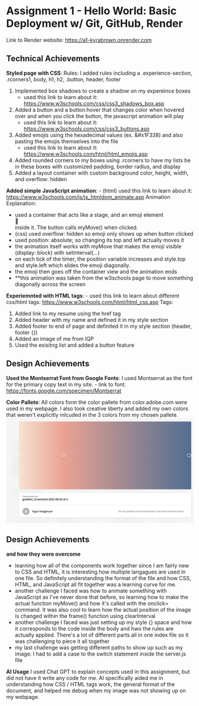 Assignment 1 - Hello World: Basic Deployment w/ Git, GitHub, Render
===
Link to Render website:  https://a1-kyrabrown.onrender.com

## Technical Achievements
**Styled page with CSS**:
Rules: I added rules including a .experience-section, .rcorners1, body, h1, h2, .button, header, footer
1. Implemented box shadows to create a shadow on my expereince boxes
    - used this link to learn about it:  https://www.w3schools.com/css/css3_shadows_box.asp
2. Added a button and a button:hover that changes color when hovered over and when you click the button, the javascript animation will play
    - used this link to learn about it:  https://www.w3schools.com/css/css3_buttons.asp 
3. Added emojis using the hexadecimal values (ex. &#x1F338) and also pasting the emojis themselves into the file
    - used this link to learn about it:  https://www.w3schools.com/html/html_emojis.asp
4. Added rounded corners to my boxes using .rcorners to have my lists be in these boxes with customized padding, border radius, and display
5. Added a layout container with custom background color, height, width, and overflow: hidden

**Added simple JavaScript animation**:
    - (html) used this link to learn about it:  https://www.w3schools.com/js/js_htmldom_animate.asp
Animation Explanation:  
- used a container that acts like a stage, and an emoji element <div id="emoji" class="emoji">🍂</div> inside it. The button calls myMove() when clicked.
- (css) used overflow: hidden so emoji only shows up when button clicked
- used position: absolute; so changing its top and left actually moves it
- the animation itself works with myMove that makes the emoji visible (display: block) with setInterval(...)
- on each tick of the timer, the position variable increases and style.top and style.left which slides the emoji diagonally.
- the emoji then goes off the container view and the animation ends
- **this animation was taken from the w3schools page to move something diagonally across the screen

**Experiemnted with HTML tags**:
    - used this link to learn about different css/html tags:  https://www.w3schools.com/html/html_css.asp 
Tags:
1. Added link to my resume using the href tag
2. Added header with my name and defined it in my style section
3. Added footer to end of page and definited it in my style section (header, footer {})
4. Added an image of me from IQP
5. Used the exisitng list and added a button feature

## Design Achievements
**Used the Montserrat Font from Google Fonts**: I used Montserrat as the font for the primary copy text in my site.
    - link to font:  https://fonts.google.com/specimen/Montserrat 

**Color Pallete**: All colors form the color pallete from color.adobe.com were used in my webpage.  I also took creative liberty and added my own colors that weren't explicitly inlcuded in the 3 colors from my chosen pallete.
![Kyra in Hawaiʻi](./screenshot.png)

## Design Achievements
**and how they were overcome**
- learning how all of the components work together since I am fairly new to CSS and HTML, it is interesting how multiple langagues are used in one file.  So definitely understanding the format of the file and how CSS, HTML, and JavaScript all fit together was a learning curve for me.
- another challenge I faced was how to animate something with JavaScript as I've never done that before, so learning how to make the actual function myMove() and how it's called with the onclick= command.  It was also cool to learn how the actual position of the image is changed within the frame() function using clearInterval
- another challenge I faced was just setting up my style {} space and how it corresponds to the code inside the body and hwo the rules are actually applied.  There's a lot of different parts all in one index file so it was challenging to piece it all together
- my last challenge was getting different paths to show up such as my image.  I had to add a case to the switch statement inside the server.js file

**AI Usage**
I used Chat GPT to explain concepts used in this assignment, but did not have it write any code for me.  AI specifically aided me in understanding how CSS / HTML tags work, the general format of the document, and helped me debug when my image was not showing up on my webpage.